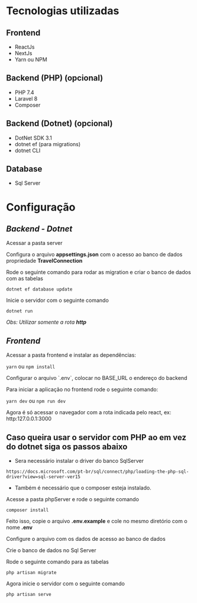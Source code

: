 # Tecnologias utilizadas

## Frontend
 - ReactJs
 - NextJs
 - Yarn ou NPM

## Backend (PHP) (opcional)
 - PHP 7.4
 - Laravel 8
 - Composer

## Backend (Dotnet) (opcional)
 - DotNet SDK 3.1
 - dotnet ef (para migrations)
 - dotnet CLI

## Database
 - Sql Server

# Configuração

## *Backend - Dotnet*
<p>Acessar a pasta server</p>
<p>Configura o arquivo <b>appsettings.json</b> com o acesso ao banco de dados propriedade <b>TravelConnection</b></p>
<p>Rode o seguinte comando para rodar as migration e criar o banco de dados com as tabelas</p>

`dotnet ef database update`

<p>Inicie o servidor com o seguinte comando</p>

`dotnet run`

<i>Obs: Utilizar somente a rota <b>http</b></i>

## *Frontend*
<p>Acessar a pasta frontend e instalar as dependências:</p>

`yarn` ou `npm install`

<p>Configurar o arquivo `.env`, colocar no BASE_URL o endereço do backend</p>

<p>Para iniciar a aplicação no frontend rode o seguinte comando:</p>

`yarn dev` ou `npm run dev`

<p>Agora é só acessar o navegador com a rota indicada pelo react, ex: http:127.0.0.1:3000</p>

## Caso queira usar o servidor com PHP ao em vez do dotnet siga os passos abaixo
  - Sera necessário instalar o driver do banco SqlServer

`https://docs.microsoft.com/pt-br/sql/connect/php/loading-the-php-sql-driver?view=sql-server-ver15`

 - Também é necessário que o composer esteja instalado.

 <p>Acesse a pasta phpServer e rode o seguinte comando</p>

`composer install`

 <p>Feito isso, copie o arquivo <b>.env.example</b> e cole no mesmo diretório com o nome <b>.env</b></p>
 <p>Configure o arquivo com os dados de acesso ao banco de dados</p>
 
 
 <p>Crie o banco de dados no Sql Server</p>
 <p>Rode o seguinte comando para as tabelas</p>
 
 `php artisan migrate`
 
 <p>Agora inicie o servidor com o seguinte comando</p>
 
 `php artisan serve`
 

